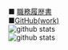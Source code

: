 ■ [職務履歴書](https://github.com/ozbannot/curriculumVitae)
<br> ■[GitHub(work)](https://github.com/bannot)
<br>![github stats](https://github-readme-stats.vercel.app/api?username=ozbannot)
<br>![github stats](https://github-readme-stats.vercel.app/api/top-langs/?username=ozbannot)

